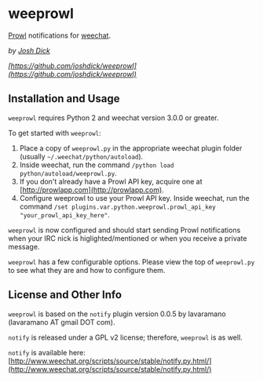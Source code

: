 # weeprowl

[Prowl](http://prowlapp.com) notifications for [weechat](http://weechat.org).

*by [Josh Dick](http://joshdick.net)*

*[https://github.com/joshdick/weeprowl](https://github.com/joshdick/weeprowl)*

## Installation and Usage

`weeprowl` requires Python 2 and weechat version 3.0.0 or greater.

To get started with `weeprowl`:

1. Place a copy of `weeprowl.py` in the appropriate weechat plugin folder (usually `~/.weechat/python/autoload`).
2. Inside weechat, run the command `/python load python/autoload/weeprowl.py`.
3. If you don't already have a Prowl API key, acquire one at [http://prowlapp.com](http://prowlapp.com).
4. Configure weeprowl to use your Prowl API key. Inside weechat, run the command `/set plugins.var.python.weeprowl.prowl_api_key "your_prowl_api_key_here"`.

`weeprowl` is now configured and should start sending Prowl notifications when your IRC nick is higlighted/mentioned or when you receive a private message.

`weeprowl` has a few configurable options. Please view the top of `weeprowl.py` to see what they are and how to configure them.

## License and Other Info

`weeprowl` is based on the `notify` plugin version 0.0.5 by lavaramano (lavaramano AT gmail DOT com).

`notify` is released under a GPL v2 license; therefore, `weeprowl` is as well.

`notify` is available here: [http://www.weechat.org/scripts/source/stable/notify.py.html/](http://www.weechat.org/scripts/source/stable/notify.py.html/)
